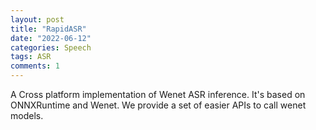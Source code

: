 ```yaml
---
layout: post
title: "RapidASR"
date: "2022-06-12"
categories: Speech
tags: ASR
comments: 1
---
```


A Cross platform implementation of Wenet ASR inference. It's based on ONNXRuntime and Wenet. We provide a set of easier APIs to call wenet models.